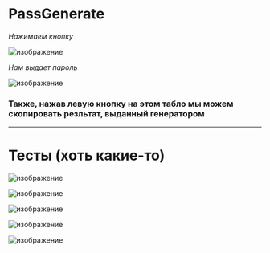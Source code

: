 # PassGenerate

*Нажимаем кнопку*

![изображение](https://user-images.githubusercontent.com/88831850/144833871-a44fc803-c692-40c7-8226-5db8672c6e7a.png)

*Нам выдает пароль*

![изображение](https://user-images.githubusercontent.com/88831850/144833903-57c58358-c9fe-4b79-8d29-296fcd2fe487.png)

### Также, нажав левую кнопку на этом табло мы можем скопировать резльтат, выданный генератором 

------------------------------------------------------------------------------------------------------------------------------

# Тесты (хоть какие-то)

![изображение](https://user-images.githubusercontent.com/88831850/144834662-9d2d598c-2897-426f-8986-73ea367cfd17.png)

![изображение](https://user-images.githubusercontent.com/88831850/144834713-b7874f80-ba88-454d-87b0-c152f6a2d898.png)

![изображение](https://user-images.githubusercontent.com/88831850/144834763-684d5ece-a8dc-4601-a1fa-93fa5330adca.png)

![изображение](https://user-images.githubusercontent.com/88831850/144834797-63046d80-4e3d-4f39-a716-5d8d3d985fe3.png)

![изображение](https://user-images.githubusercontent.com/88831850/144834813-fe0f9ca9-4342-431c-b8a7-b3065a84b1a1.png)



